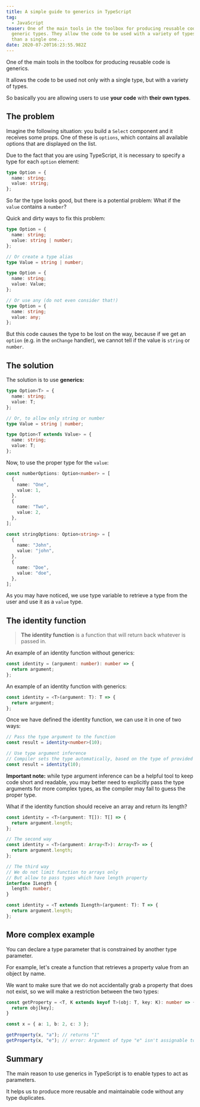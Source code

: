 ```yaml
---
title: A simple guide to generics in TypeScript
tag:
  - JavaScript
teaser: One of the main tools in the toolbox for producing reusable code is
  generic types. They allow the code to be used with a variety of types rather
  than a single one...
date: 2020-07-20T16:23:55.982Z
---
```

One of the main tools in the toolbox for producing reusable code is generics.

It allows the code to be used not only with a single type, but with a variety of types. 

So basically you are allowing users to use **your** **code** with **their own types**.

## The problem

Imagine the following situation: you build a `Select` component and it receives some props. One of these is `options`, which contains all available options that are displayed on the list.

Due to the fact that you are using TypeScript, it is necessary to specify a type for each `option` element:

```typescript
type Option = {
  name: string;
  value: string;
};
```

So far the type looks good, but there is a potential problem: What if the `value` contains a `number`?

Quick and dirty ways to fix this problem:

```typescript
type Option = {
  name: string;
  value: string | number;
};

// Or create a type alias
type Value = string | number;

type Option = {
  name: string;
  value: Value;
};

// Or use any (do not even consider that!)
type Option = {
  name: string;
  value: any;
};
```

But this code causes the type to be lost on the way, because if we get an `option` (e.g. in the `onChange` handler), we cannot tell if the value is `string` or `number`.

## The solution

The solution is to use **generics:**

```typescript
type Option<T> = {
  name: string;
  value: T;
};

// Or, to allow only string or number
type Value = string | number;

type Option<T extends Value> = {
  name: string;
  value: T;
};
```

Now, to use the proper type for the `value`:

```typescript
const numberOptions: Option<number> = [
  {
    name: "One",
    value: 1,
  },
  {
    name: "Two",
    value: 2,
  },
];

const stringOptions: Option<string> = [
  {
    name: "John",
    value: "john",
  },
  {
    name: "Doe",
    value: "doe",
  },
];
```

As you may have noticed, we use type variable to retrieve a type from the user and use it as a `value` type.

## The identity function

> **The identity function** is a function that will return back whatever is passed in.

An example of an identity function without generics:

```typescript
const identity = (argument: number): number => {
  return argument;
};
```

 An example of an identity function with generics:

```typescript
const identity = <T>(argument: T): T => {
  return argument;
};
```

Once we have defined the identity function, we can use it in one of two ways:

```typescript
// Pass the type argument to the function
const result = identity<number>(10);

// Use type argument inference
// Compiler sets the type automatically, based on the type of provided value
const result = identity(10);
```

**Important note:** while type argument inference can be a helpful tool to keep code short and readable, you may better need to explicitly pass the type arguments for more complex types, as the compiler may fail to guess the proper type.

What if the identity function should receive an array and return its length?

```typescript
const identity = <T>(argument: T[]): T[] => {
  return argument.length;
};

// The second way
const identity = <T>(argument: Array<T>): Array<T> => {
  return argument.length;
};

// The third way
// We do not limit function to arrays only
// But allow to pass types which have length property
interface ILength {
  length: number;
}

const identity = <T extends ILength>(argument: T): T => {
  return argument.length;
};
```

## More complex example

You can declare a type parameter that is constrained by another type parameter.

For example, let's create a function that retrieves a property value from an object by name.

We want to make sure that we do not accidentally grab a property that does not exist, so we will make a restriction between the two types:

```typescript
const getProperty = <T, K extends keyof T>(obj: T, key: K): number => {
  return obj[key];
}

const x = { a: 1, b: 2, c: 3 };

getProperty(x, "a"); // returns "1"
getProperty(x, "e"); // error: Argument of type "e" isn't assignable to "a" | "b" | "c".
```

## Summary

The main reason to use generics in TypeScript is to enable types to act as parameters.

It helps us to produce more reusable and maintainable code without any type duplicates.